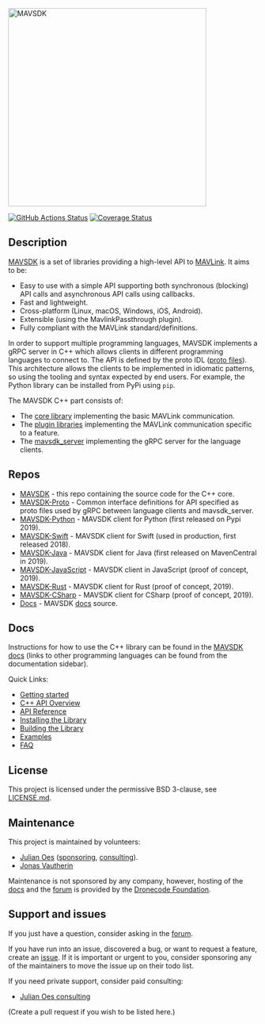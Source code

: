 <img alt="MAVSDK" src="https://mavsdk.mavlink.io/main/assets/site/sdk_logo_full.png" width="400">

[![GitHub Actions Status](https://github.com/mavlink/MAVSDK/workflows/Build%20and%20Test/badge.svg?branch=main)](https://github.com/mavlink/MAVSDK/actions?query=branch%3Amain)
[![Coverage Status](https://coveralls.io/repos/github/mavlink/MAVSDK/badge.svg?branch=main)](https://coveralls.io/github/mavlink/MAVSDK?branch=main)

## Description

[MAVSDK](https://mavsdk.mavlink.io/main/en/) is a set of libraries providing a high-level API to [MAVLink](https://mavlink.io/en/).
It aims to be:
- Easy to use with a simple API supporting both synchronous (blocking) API calls and asynchronous API calls using callbacks.
- Fast and lightweight.
- Cross-platform (Linux, macOS, Windows, iOS, Android).
- Extensible (using the MavlinkPassthrough plugin).
- Fully compliant with the MAVLink standard/definitions.

In order to support multiple programming languages, MAVSDK implements a gRPC server in C++ which allows clients in different programming languages to connect to. The API is defined by the proto IDL ([proto files](https://github.com/mavlink/MAVSDK-Proto/tree/master/protos)).
This architecture allows the clients to be implemented in idiomatic patterns, so using the tooling and syntax expected by end users. For example, the Python library can be installed from PyPi using `pip`.

The MAVSDK C++ part consists of:
- The [core library](https://github.com/mavlink/MAVSDK/tree/main/src/mavsdk/core) implementing the basic MAVLink communication.
- The [plugin libraries](https://github.com/mavlink/MAVSDK/tree/main/src/mavsdk/plugins) implementing the MAVLink communication specific to a feature.
- The [mavsdk_server](https://github.com/mavlink/MAVSDK/tree/main/src/mavsdk_server) implementing the gRPC server for the language clients.

## Repos

- [MAVSDK](https://github.com/mavlink/MAVSDK) - this repo containing the source code for the C++ core.
- [MAVSDK-Proto](https://github.com/mavlink/MAVSDK-Proto) - Common interface definitions for API specified as proto files used by gRPC between language clients and mavsdk_server.
- [MAVSDK-Python](https://github.com/mavlink/MAVSDK-Python) - MAVSDK client for Python (first released on Pypi 2019).
- [MAVSDK-Swift](https://github.com/mavlink/MAVSDK-Swift) - MAVSDK client for Swift (used in production, first released 2018).
- [MAVSDK-Java](https://github.com/mavlink/MAVSDK-Java) - MAVSDK client for Java (first released on MavenCentral in 2019).
- [MAVSDK-JavaScript](https://github.com/mavlink/MAVSDK-JavaScript) - MAVSDK client in JavaScript (proof of concept, 2019).
- [MAVSDK-Rust](https://github.com/mavlink/MAVSDK-Rust) - MAVSDK client for Rust (proof of concept, 2019).
- [MAVSDK-CSharp](https://github.com/mavlink/MAVSDK-CSharp) - MAVSDK client for CSharp (proof of concept, 2019).
- [Docs](https://github.com/mavlink/MAVSDK-docs) - MAVSDK [docs](https://mavsdk.mavlink.io/main/en/) source.

## Docs

Instructions for how to use the C++ library can be found in the [MAVSDK docs](https://mavsdk.mavlink.io/main/en/) (links to other programming languages can be found from the documentation sidebar).

Quick Links:

- [Getting started](https://mavsdk.mavlink.io/main/en/cpp/#getting-started)
- [C++ API Overview](https://mavsdk.mavlink.io/main/en/cpp/#api-overview)
- [API Reference](https://mavsdk.mavlink.io/main/en/cpp/api_reference/)
- [Installing the Library](https://mavsdk.mavlink.io/main/en/cpp/guide/installation.html)
- [Building the Library](https://mavsdk.mavlink.io/main/en/cpp/guide/build.html)
- [Examples](https://mavsdk.mavlink.io/main/en/cpp/examples/)
- [FAQ](https://mavsdk.mavlink.io/main/en/faq.html)

## License

This project is licensed under the permissive BSD 3-clause, see [LICENSE.md](LICENSE.md).

## Maintenance

This project is maintained by volunteers:
- [Julian Oes](https://github.com/julianoes) ([sponsoring](https://github.com/sponsors/julianoes), [consulting](https://julianoes.com)).
- [Jonas Vautherin](https://github.com/JonasVautherin)

Maintenance is not sponsored by any company, however, hosting of the [docs](https://mavsdk.mavlink.io/main/en/) and the [forum](https://discuss.px4.io/c/mavsdk/) is provided by the [Dronecode Foundation](https://dronecode.org).

## Support and issues

If you just have a question, consider asking in the [forum](https://discuss.px4.io/c/mavsdk/).

If you have run into an issue, discovered a bug, or want to request a feature, create an [issue](https://github.com/mavlink/MAVSDK/issues). If it is important or urgent to you, consider sponsoring any of the maintainers to move the issue up on their todo list.

If you need private support, consider paid consulting:
- [Julian Oes consulting](https://julianoes.com)

(Create a pull request if you wish to be listed here.)
